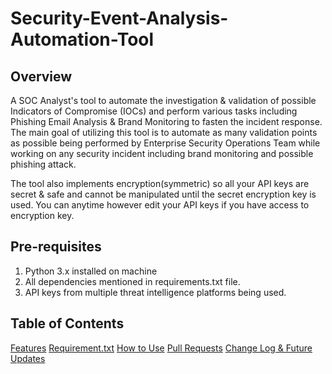 # Security-Event-Analysis-Automation-Tool

## Overview
A SOC Analyst's tool to automate the investigation &amp; validation of possible Indicators of Compromise (IOCs) and perform various tasks including Phishing Email Analysis & Brand Monitoring to fasten the incident response. The main goal of utilizing this tool is to automate as many validation points as possible being performed by Enterprise Security Operations Team while working on any security incident including brand monitoring and possible phishing attack.

The tool also implements encryption(symmetric) so all your API keys are secret & safe and cannot be manipulated until the secret encryption key is used. You can anytime however edit your API keys if you have access to encryption key.

## Pre-requisites

1. Python 3.x installed on machine
2. All dependencies mentioned in requirements.txt file.
3. API keys from multiple threat intelligence platforms being used.

## Table of Contents

[Features](https://github.com/AzharAnwar9/Security-Event-Analysis-Automation-Tool#features)
[Requirement.txt](https://github.com/AzharAnwar9/Security-Event-Analysis-Automation-Tool#requirements.txt)
[How to Use](https://github.com/AzharAnwar9/Security-Event-Analysis-Automation-Tool#how-to-use)
[Pull Requests](https://github.com/AzharAnwar9/Security-Event-Analysis-Automation-Tool#pull-requests)
[Change Log & Future Updates](https://github.com/AzharAnwar9/Security-Event-Analysis-Automation-Tool#change-log-&-future-updates)
